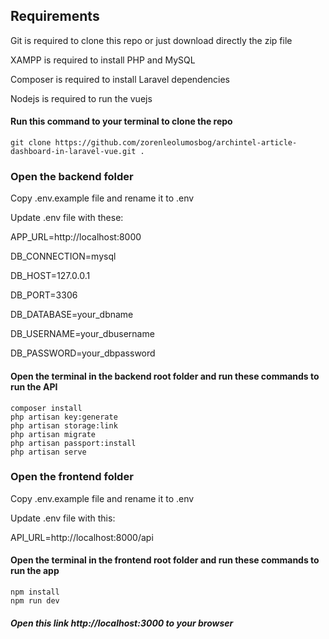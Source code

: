 ## Requirements
Git is required to clone this repo or just download directly the zip file

XAMPP is required to install PHP and MySQL

Composer is required to install Laravel dependencies

Nodejs is required to run the vuejs

#### Run this command to your terminal to clone the repo
```
git clone https://github.com/zorenleolumosbog/archintel-article-dashboard-in-laravel-vue.git . 
```

### Open the backend folder
Copy .env.example file and rename it to .env

Update .env file with these:

APP_URL=http://localhost:8000

DB_CONNECTION=mysql

DB_HOST=127.0.0.1

DB_PORT=3306

DB_DATABASE=your_dbname

DB_USERNAME=your_dbusername

DB_PASSWORD=your_dbpassword

#### Open the terminal in the backend root folder and run these commands to run the API
```
composer install
php artisan key:generate
php artisan storage:link
php artisan migrate
php artisan passport:install
php artisan serve
```

### Open the frontend folder
Copy .env.example file and rename it to .env

Update .env file with this:

API_URL=http://localhost:8000/api

#### Open the terminal in the frontend root folder and run these commands to run the app
```
npm install
npm run dev
```

##### Open this link http://localhost:3000 to your browser

